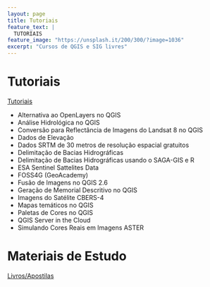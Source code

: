 ```yaml
---
layout: page
title: Tutoriais
feature_text: |
  TUTORIAIS
feature_image: "https://unsplash.it/200/300/?image=1036"
excerpt: "Cursos de QGIS e SIG livres"
---
```

# Tutoriais

[Tutoriais](https://sites.google.com/site/geosaber/Tutoriais)
- Alternativa ao OpenLayers no QGIS
- Análise Hidrológica no QGIS
- Conversão para Reflectância de Imagens do Landsat 8 no QGIS
- Dados de Elevação
- Dados SRTM de 30 metros de resolução espacial gratuitos
- Delimitação de Bacias Hidrográficas
- Delimitação de Bacias Hidrográficas usando o SAGA-GIS e R
- ESA Sentinel Sattelites Data
- FOSS4G (GeoAcademy)
- Fusão de Imagens no QGIS 2.6
- Geração de Memorial Descritivo no QGIS
- Imagens do Satélite CBERS-4
- Mapas temáticos no QGIS
- Paletas de Cores no QGIS
- QGIS Server in the Cloud
- Simulando Cores Reais em Imagens ASTER

# Materiais de Estudo
[Livros/Apostilas](https://sites.google.com/site/geosaber/Livros)
